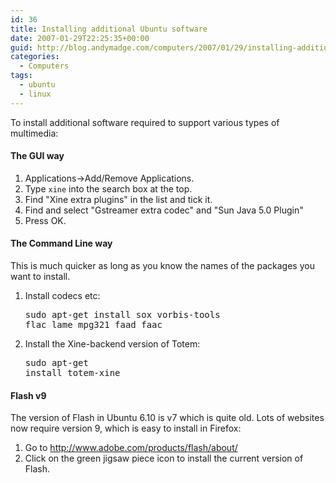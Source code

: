 ```yaml
---
id: 36
title: Installing additional Ubuntu software
date: 2007-01-29T22:25:35+00:00
guid: http://blog.andymadge.com/computers/2007/01/29/installing-additional-ubuntu-software/
categories:
  - Computers
tags:
  - ubuntu
  - linux
---
```

To install additional software required to support various types of multimedia:

#### The GUI way

  1. Applications->Add/Remove Applications.
  2. Type `xine` into the search box at the top.
  3. Find "Xine extra plugins" in the list and tick it.
  4. Find and select "Gstreamer extra codec" and "Sun Java 5.0 Plugin"
  5. Press OK.

#### The Command Line way

This is much quicker as long as you know the names of the packages you want to install.

  1. Install codecs etc: 
    <pre>sudo apt-get install sox vorbis-tools flac lame mpg321 faad faac</pre>

  2. Install the Xine-backend version of Totem: 
    <pre>sudo apt-get install totem-xine</pre>

#### Flash v9

The version of Flash in Ubuntu 6.10 is v7 which is quite old. Lots of websites now require version 9, which is easy to install in Firefox:

  1. Go to <http://www.adobe.com/products/flash/about/>
  2. Click on the green jigsaw piece icon to install the current version of Flash.